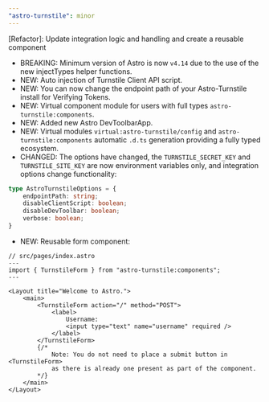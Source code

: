 ```yaml
---
"astro-turnstile": minor
---
```


[Refactor]: Update integration logic and handling and create a reusable component

- BREAKING: Minimum version of Astro is now `v4.14` due to the use of the new injectTypes helper functions.
- NEW: Auto injection of Turnstile Client API script.
- NEW: You can now change the endpoint path of your Astro-Turnstile install for Verifying Tokens.
- NEW: Virtual component module for users with full types `astro-turnstile:components`.
- NEW: Added new Astro DevToolbarApp.
- NEW: Virtual modules `virtual:astro-turnstile/config` and `astro-turnstile:components` automatic `.d.ts` generation providing a fully typed ecosystem.
- CHANGED: The options have changed,  the `TURNSTILE_SECRET_KEY` and `TURNSTILE_SITE_KEY` are now environment variables only, and integration options change functionality:

```ts
type AstroTurnstileOptions = {
    endpointPath: string;
    disableClientScript: boolean;
    disableDevToolbar: boolean;
    verbose: boolean;
}
```

- NEW: Reusable form component:

```tsx
// src/pages/index.astro
---
import { TurnstileForm } from "astro-turnstile:components";
---

<Layout title="Welcome to Astro.">
	<main>
		<TurnstileForm action="/" method="POST">
			<label>
				Username:
				<input type="text" name="username" required />
			</label>
		</TurnstileForm>
		{/* 
			Note: You do not need to place a submit button in <TurnstileForm> 
			as there is already one present as part of the component.
		*/}
	</main>
</Layout>
```